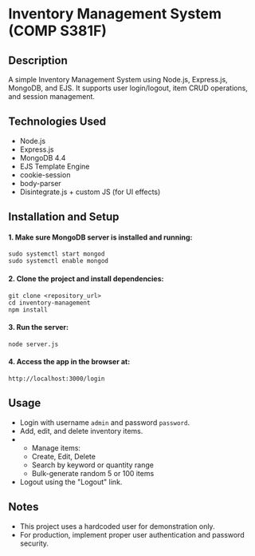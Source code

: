 # Inventory Management System (COMP S381F)

## Description
A simple Inventory Management System using Node.js, Express.js, MongoDB, and EJS. It supports user login/logout, item CRUD operations, and session management.

## Technologies Used
- Node.js
- Express.js
- MongoDB 4.4
- EJS Template Engine
- cookie-session
- body-parser
- Disintegrate.js + custom JS (for UI effects)

## Installation and Setup
#### 1. Make sure MongoDB server is installed and running:
    sudo systemctl start mongod
    sudo systemctl enable mongod
#### 2. Clone the project and install dependencies:
    git clone <repository_url>
    cd inventory-management
    npm install
#### 3. Run the server:
    node server.js
#### 4. Access the app in the browser at:
    http://localhost:3000/login

## Usage
- Login with username `admin` and password `password`.
- Add, edit, and delete inventory items.
- - Manage items:
  - Create, Edit, Delete
  - Search by keyword or quantity range
  - Bulk-generate random 5 or 100 items
- Logout using the "Logout" link.

## Notes
- This project uses a hardcoded user for demonstration only.
- For production, implement proper user authentication and password security.

